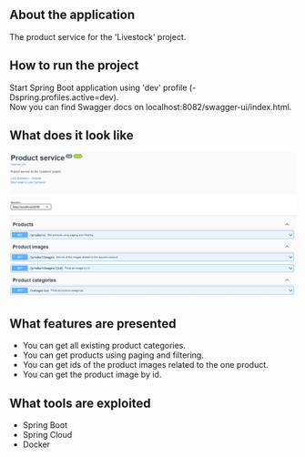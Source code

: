 <a name="readme-top"></a>

## About the application
The product service for the 'Livestock' project.<br />
<p>

## How to run the project
Start Spring Boot application using 'dev' profile (-Dspring.profiles.active=dev).<br />
Now you can find Swagger docs on localhost:8082/swagger-ui/index.html.

## What does it look like
![alt text](https://github.com/lukesukhanov/livestock-product-service/blob/main/screenshot-products.jpg)

## What features are presented
<ul>
  <li>You can get all existing product categories.</li>
  <li>You can get products using paging and filtering.</li>
  <li>You can get ids of the product images related to the one product.</li>
  <li>You can get the product image by id.</li>
</ul>

## What tools are exploited
<ul>
  <li>Spring Boot</li>
  <li>Spring Cloud</li>
  <li>Docker</li>
</ul>
